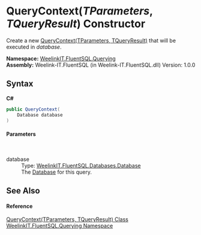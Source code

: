 # QueryContext(*TParameters*, *TQueryResult*) Constructor 
 

Create a new <a href="ab3b95a4-da50-b636-4e83-5f53a89483b3">QueryContext(TParameters, TQueryResult)</a> that will be executed in *database*.

**Namespace:**&nbsp;<a href="2c7fd788-c68e-5cf6-959a-1767d64db41e">WeelinkIT.FluentSQL.Querying</a><br />**Assembly:**&nbsp;Weelink-IT.FluentSQL (in Weelink-IT.FluentSQL.dll) Version: 1.0.0

## Syntax

**C#**<br />
``` C#
public QueryContext(
	Database database
)
```


#### Parameters
&nbsp;<dl><dt>database</dt><dd>Type: <a href="1ef29391-24d2-6525-0055-890c8692aa0f">WeelinkIT.FluentSQL.Databases.Database</a><br />The <a href="1ef29391-24d2-6525-0055-890c8692aa0f">Database</a> for this query.</dd></dl>

## See Also


#### Reference
<a href="ab3b95a4-da50-b636-4e83-5f53a89483b3">QueryContext(TParameters, TQueryResult) Class</a><br /><a href="2c7fd788-c68e-5cf6-959a-1767d64db41e">WeelinkIT.FluentSQL.Querying Namespace</a><br />